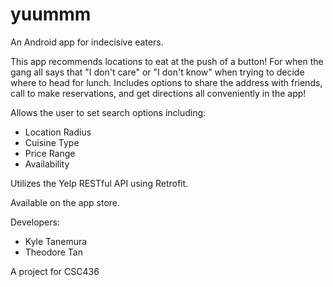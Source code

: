 # yuummm
An Android app for indecisive eaters.

This app recommends locations to eat at the push of a button!  For when the gang all says that "I don't care" or "I don't know"
when trying to decide where to head for lunch.  Includes options to share the address with friends, call to make reservations, and
get directions all conveniently in the app!

Allows the user to set search options including:
- Location Radius
- Cuisine Type
- Price Range
- Availability

Utilizes the Yelp RESTful API using Retrofit.

Available on the app store.

Developers:
- Kyle Tanemura
- Theodore Tan

A project for CSC436
